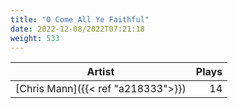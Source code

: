 ```yaml
---
title: "O Come All Ye Faithful"
date: 2022-12-08/2022T07:21:18
weight: 533
---
```




 Artist | Plays 
----- | -----:
[Chris Mann]({{< ref "a218333">}}) | 14
